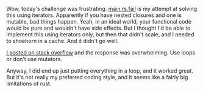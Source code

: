 Wow, today's challenge was frustrating.
[main.rs.fail](day12_both/src/main.rs.fail) is my attempt at solving this
using iterators.  Apparently if you have nested closures and one is mutable, bad
things happen.  Yeah, in an ideal world, your functional code would be pure and
wouldn't have side effects.  But I thought I'd be able to implement this using
iterators only, but then that didn't scale, and I needed to shoehorn in a cache.
And it didn't go well.

[I posted on stack
overflow](https://stackoverflow.com/questions/74773922/rust-nested-lazy-iteration-and-the-interaction-with-mutable-closures?noredirect=1#comment131971801_74773922)
and the response was overwhelming.  Use loops or don't use mutators.

Anyway, I did end up just putting everything in a loop, and it worked great.
But it's not really my preferred coding style, and it seems like a fairly big
limitations of rust.